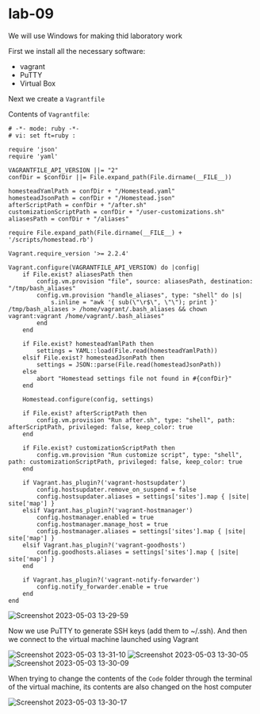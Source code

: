 # lab-09

We will use Windows for making thid laboratory work

First we install all the necessary software:
- vagrant
- PuTTY
- Virtual Box

Next we create a `Vagrantfile`

Contents of `Vagrantfile`:
```
# -*- mode: ruby -*-
# vi: set ft=ruby :

require 'json'
require 'yaml'

VAGRANTFILE_API_VERSION ||= "2"
confDir = $confDir ||= File.expand_path(File.dirname(__FILE__))

homesteadYamlPath = confDir + "/Homestead.yaml"
homesteadJsonPath = confDir + "/Homestead.json"
afterScriptPath = confDir + "/after.sh"
customizationScriptPath = confDir + "/user-customizations.sh"
aliasesPath = confDir + "/aliases"

require File.expand_path(File.dirname(__FILE__) + '/scripts/homestead.rb')

Vagrant.require_version '>= 2.2.4'

Vagrant.configure(VAGRANTFILE_API_VERSION) do |config|
    if File.exist? aliasesPath then
        config.vm.provision "file", source: aliasesPath, destination: "/tmp/bash_aliases"
        config.vm.provision "handle_aliases", type: "shell" do |s|
            s.inline = "awk '{ sub(\"\r$\", \"\"); print }' /tmp/bash_aliases > /home/vagrant/.bash_aliases && chown vagrant:vagrant /home/vagrant/.bash_aliases"
        end
    end

    if File.exist? homesteadYamlPath then
        settings = YAML::load(File.read(homesteadYamlPath))
    elsif File.exist? homesteadJsonPath then
        settings = JSON::parse(File.read(homesteadJsonPath))
    else
        abort "Homestead settings file not found in #{confDir}"
    end

    Homestead.configure(config, settings)

    if File.exist? afterScriptPath then
        config.vm.provision "Run after.sh", type: "shell", path: afterScriptPath, privileged: false, keep_color: true
    end

    if File.exist? customizationScriptPath then
        config.vm.provision "Run customize script", type: "shell", path: customizationScriptPath, privileged: false, keep_color: true
    end

    if Vagrant.has_plugin?('vagrant-hostsupdater')
        config.hostsupdater.remove_on_suspend = false
        config.hostsupdater.aliases = settings['sites'].map { |site| site['map'] }
    elsif Vagrant.has_plugin?('vagrant-hostmanager')
        config.hostmanager.enabled = true
        config.hostmanager.manage_host = true
        config.hostmanager.aliases = settings['sites'].map { |site| site['map'] }
    elsif Vagrant.has_plugin?('vagrant-goodhosts')
        config.goodhosts.aliases = settings['sites'].map { |site| site['map'] }
    end

    if Vagrant.has_plugin?('vagrant-notify-forwarder')
        config.notify_forwarder.enable = true
    end
end
```
![Screenshot 2023-05-03 13-29-59](https://user-images.githubusercontent.com/125737299/235969195-b0ceb67d-4e26-46ec-9b02-f7c2756534fa.png)

Now we use PuTTY to generate SSH keys (add them to ~/.ssh). And then we connect to the virtual machine launched using Vagrant

![Screenshot 2023-05-03 13-31-10](https://user-images.githubusercontent.com/125737299/235969995-462ecafc-d639-44c3-b27a-db626fd5da80.png)
![Screenshot 2023-05-03 13-30-05](https://user-images.githubusercontent.com/125737299/235969657-d981893d-ea2f-4141-bb49-6563b66682cb.png)
![Screenshot 2023-05-03 13-30-09](https://user-images.githubusercontent.com/125737299/235969667-5e3fc1dc-2992-482e-9f9f-e8a39bb33aef.png)

When trying to change the contents of the `Code` folder through the terminal of the virtual machine, its contents are also changed on the host computer

![Screenshot 2023-05-03 13-30-17](https://user-images.githubusercontent.com/125737299/235969932-e289f5ce-3f29-4989-9c41-0d190cf98539.png)

